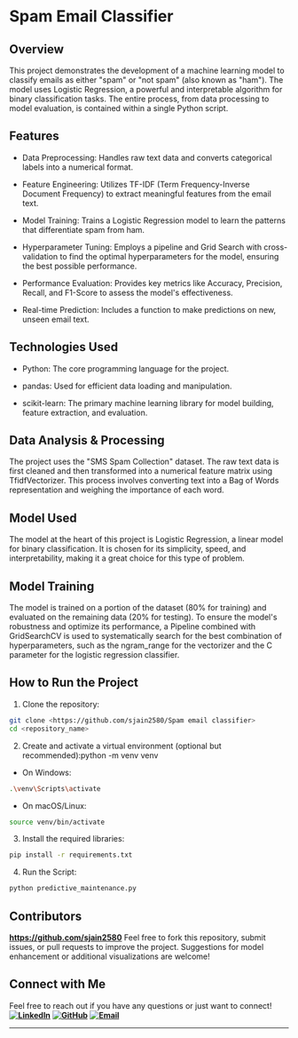 # Spam Email Classifier

## Overview

This project demonstrates the development of a machine learning model to classify emails as either "spam" or "not spam" (also known as "ham"). The model uses Logistic Regression, a powerful and interpretable algorithm for binary classification tasks. The entire process, from data processing to model evaluation, is contained within a single Python script.

## Features

- Data Preprocessing: Handles raw text data and converts categorical labels into a numerical format.

- Feature Engineering: Utilizes TF-IDF (Term Frequency-Inverse Document Frequency) to extract meaningful features from the email text.

- Model Training: Trains a Logistic Regression model to learn the patterns that differentiate spam from ham.

- Hyperparameter Tuning: Employs a pipeline and Grid Search with cross-validation to find the optimal hyperparameters for the model, ensuring the best possible performance.

- Performance Evaluation: Provides key metrics like Accuracy, Precision, Recall, and F1-Score to assess the model's effectiveness.

- Real-time Prediction: Includes a function to make predictions on new, unseen email text.

## Technologies Used

- Python: The core programming language for the project.

- pandas: Used for efficient data loading and manipulation.

- scikit-learn: The primary machine learning library for model building, feature extraction, and evaluation.

## Data Analysis & Processing

The project uses the "SMS Spam Collection" dataset. The raw text data is first cleaned and then transformed into a numerical feature matrix using TfidfVectorizer. This process involves converting text into a Bag of Words representation and weighing the importance of each word.

## Model Used

The model at the heart of this project is Logistic Regression, a linear model for binary classification. It is chosen for its simplicity, speed, and interpretability, making it a great choice for this type of problem.

## Model Training

The model is trained on a portion of the dataset (80% for training) and evaluated on the remaining data (20% for testing). To ensure the model's robustness and optimize its performance, a Pipeline combined with GridSearchCV is used to systematically search for the best combination of hyperparameters, such as the ngram_range for the vectorizer and the C parameter for the logistic regression classifier.

## How to Run the Project

1. Clone the repository:

```bash
git clone <https://github.com/sjain2580/Spam email classifier>
cd <repository_name>
```

2. Create and activate a virtual environment (optional but recommended):python -m venv venv

- On Windows:
  
```bash
.\venv\Scripts\activate
```

- On macOS/Linux:

```bash
source venv/bin/activate
```

3. Install the required libraries:

```bash
pip install -r requirements.txt
```

4. Run the Script:

```bash
python predictive_maintenance.py
```

## Contributors

**<https://github.com/sjain2580>**
Feel free to fork this repository, submit issues, or pull requests to improve the project. Suggestions for model enhancement or additional visualizations are welcome!

## Connect with Me

Feel free to reach out if you have any questions or just want to connect!
**[![LinkedIn](https://img.shields.io/badge/-LinkedIn-0A66C2?style=flat-square&logo=linkedin&logoColor=white)](https://www.linkedin.com/in/sjain04/)**
**[![GitHub](https://img.shields.io/badge/-GitHub-181717?style=flat-square&logo=github&logoColor=white)](https://github.com/sjain2580)**
**[![Email](https://img.shields.io/badge/-Email-D14836?style=flat-square&logo=gmail&logoColor=white)](mailto:sjain040395@gmail.com)**

---
